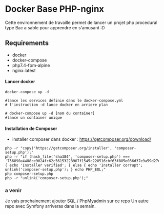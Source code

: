 
# Docker Base PHP-nginx

Cette environnement de travaille permet de lancer un projet php procedural type Bac a sable pour apprendre en s'amusant :D

## Requirements

- docker
- docker-compose
- php7.4-fpm-alpine
- nginx:latest


#### Lancer docker

```shell
docker-compose up -d 

#lance les services définie dans le docker-compose.yml
# l'instruction -d lance docker en arriere plan 

# docker-compose up -d [nom du container]
#lance un container unique 
```
#### Installation de Composer
- installer composer  dans docker : https://getcomposer.org/download/

```shell
php -r "copy('https://getcomposer.org/installer', 'composer-setup.php');"
php -r "if (hash_file('sha384', 'composer-setup.php') === '756890a4488ce9024fc62c56153228907f1545c228516cbf63f885e036d37e9a59d27d63f46af1d4d07ee0f76181c7d3') { echo 'Installer verified'; } else { echo 'Installer corrupt'; unlink('composer-setup.php'); } echo PHP_EOL;"
php composer-setup.php
php -r "unlink('composer-setup.php');"
```

### a venir

Je vais prochainement ajouter SQL / PhpMyadmin sur ce repo
Un autre repo avec Symfony arriveras dans la semain.
